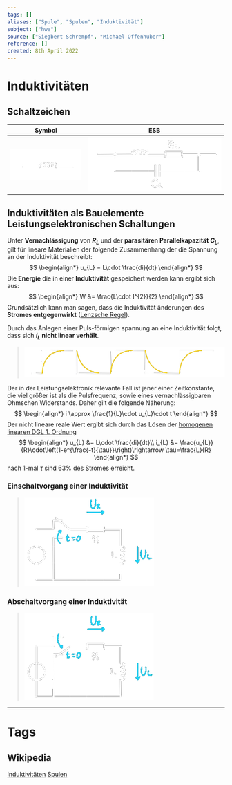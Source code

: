 ```yaml
---
tags: []
aliases: ["Spule", "Spulen", "Induktivität"]
subject: ["hwe"]
source: ["Siegbert Schrempf", "Michael Offenhuber"]
reference: []
created: 8th April 2022
---
```


# Induktivitäten
## Schaltzeichen

| Symbol        | ESB |
| ------------- | --- |
| ![indu](assets/indu.png) | ![indu-esb](assets/indu-esb.png)    |

## Induktivitäten als Bauelemente Leistungselektronischen Schaltungen
Unter **Vernachlässigung** von **$R_{L}$** und der **parasitären Parallelkapazität $C_{L}$**, gilt für lineare Materialien der folgende Zusammenhang der die Spannung an der Induktivität beschreibt:
$$
\begin{align*}
	u_{L} = L\cdot \frac{di}{dt}
\end{align*}
$$
Die **Energie** die in einer **Induktivität** gespeichert werden kann ergibt sich aus:
$$
\begin{align*}
W &= \frac{L\cdot I^{2}}{2} 
\end{align*}
$$
Grundsätzlich kann man sagen, dass die Induktivität änderungen des **Stromes entgegenwirkt** ([Lenzsche Regel](../physik/Lenzsche%20Regel.md)).

Durch das Anlegen einer Puls-förmigen spannung an eine Induktivität folgt, dass sich **$i_{L}$ nicht linear verhält**.
>![indu-pulse](assets/indu-pulse.png)

Der in der Leistungselektronik relevante Fall ist jener einer Zeitkonstante, die viel größer ist als die Pulsfrequenz, sowie eines vernachlässigbaren Ohmschen Widerstands.
Daher gilt die folgende Näherung:
$$
\begin{align*}
i \approx \frac{1}{L}\cdot u_{L}\cdot t
\end{align*}
$$
Der nicht lineare reale Wert ergibt sich durch das Lösen der [homogenen linearen DGL 1. Ordnung](../mathe/mathe%20(4)/lineare%20DGL%201.%20Ordnung.md)
$$
\begin{align*}
	u_{L} &= L\cdot \frac{di}{dt}\\
	i_{L} &= \frac{u_{L}}{R}\cdot\left(1-e^{\frac{-t}{\tau}}\right)\rightarrow \tau=\frac{L}{R}
\end{align*}
$$
nach 1-mal $\tau$ sind $63\%$ des Stromes erreicht.
### Einschaltvorgang einer Induktivität
>![indu-einsch](assets/indu-einsch.png)

### Abschaltvorgang einer Induktivität
>![indu-aussch](assets/indu-aussch.png)

---
# Tags
## Wikipedia
[Induktivitäten](<https://de.wikipedia.org/wiki/Induktivit%C3%A4t_(Bauelement)>)
[Spulen](<https://de.wikipedia.org/wiki/Spule_(Elektrotechnik)>)